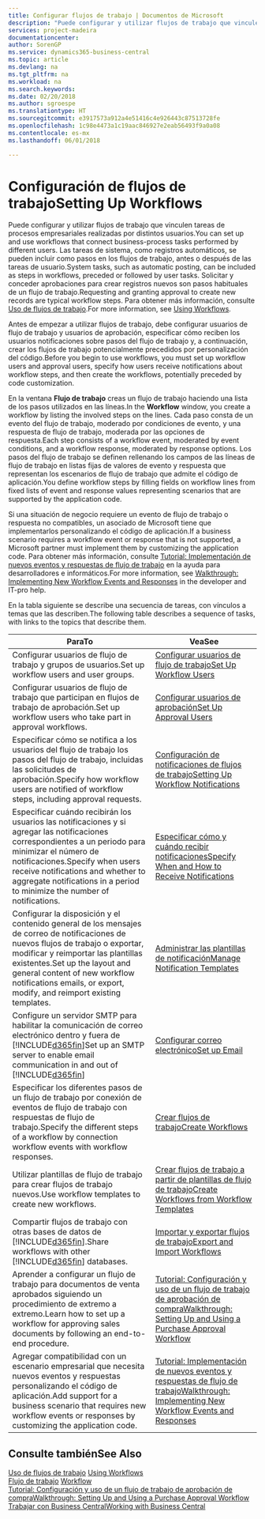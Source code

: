 ```yaml
---
title: Configurar flujos de trabajo | Documentos de Microsoft
description: "Puede configurar y utilizar flujos de trabajo que vinculen tareas de procesos empresariales realizadas por distintos usuarios. Las tareas de sistema, como registros automáticos, se pueden incluir como pasos en los flujos de trabajo, antes o después de las tareas de usuario. Solicitar y conceder aprobaciones para crear registros nuevos son pasos habituales de un flujo de trabajo."
services: project-madeira
documentationcenter: 
author: SorenGP
ms.service: dynamics365-business-central
ms.topic: article
ms.devlang: na
ms.tgt_pltfrm: na
ms.workload: na
ms.search.keywords: 
ms.date: 02/20/2018
ms.author: sgroespe
ms.translationtype: HT
ms.sourcegitcommit: e3917573a912a4e51416c4e926443c87513728fe
ms.openlocfilehash: 1c98e4473a1c19aac846927e2eab56493f9a0a08
ms.contentlocale: es-mx
ms.lasthandoff: 06/01/2018

---
```

# <a name="setting-up-workflows"></a><span data-ttu-id="d1d9a-105">Configuración de flujos de trabajo</span><span class="sxs-lookup"><span data-stu-id="d1d9a-105">Setting Up Workflows</span></span>
<span data-ttu-id="d1d9a-106">Puede configurar y utilizar flujos de trabajo que vinculen tareas de procesos empresariales realizadas por distintos usuarios.</span><span class="sxs-lookup"><span data-stu-id="d1d9a-106">You can set up and use workflows that connect business-process tasks performed by different users.</span></span> <span data-ttu-id="d1d9a-107">Las tareas de sistema, como registros automáticos, se pueden incluir como pasos en los flujos de trabajo, antes o después de las tareas de usuario.</span><span class="sxs-lookup"><span data-stu-id="d1d9a-107">System tasks, such as automatic posting, can be included as steps in workflows, preceded or followed by user tasks.</span></span> <span data-ttu-id="d1d9a-108">Solicitar y conceder aprobaciones para crear registros nuevos son pasos habituales de un flujo de trabajo.</span><span class="sxs-lookup"><span data-stu-id="d1d9a-108">Requesting and granting approval to create new records are typical workflow steps.</span></span> <span data-ttu-id="d1d9a-109">Para obtener más información, consulte [Uso de flujos de trabajo](across-use-workflows.md).</span><span class="sxs-lookup"><span data-stu-id="d1d9a-109">For more information, see [Using Workflows](across-use-workflows.md).</span></span>  

 <span data-ttu-id="d1d9a-110">Antes de empezar a utilizar flujos de trabajo, debe configurar usuarios de flujo de trabajo y usuarios de aprobación, especificar cómo reciben los usuarios notificaciones sobre pasos del flujo de trabajo y, a continuación, crear los flujos de trabajo potencialmente precedidos por personalización del código.</span><span class="sxs-lookup"><span data-stu-id="d1d9a-110">Before you begin to use workflows, you must set up workflow users and approval users, specify how users receive notifications about workflow steps, and then create the workflows, potentially preceded by code customization.</span></span>  

 <span data-ttu-id="d1d9a-111">En la ventana **Flujo de trabajo** creas un flujo de trabajo haciendo una lista de los pasos utilizados en las líneas.</span><span class="sxs-lookup"><span data-stu-id="d1d9a-111">In the **Workflow** window, you create a workflow by listing the involved steps on the lines.</span></span> <span data-ttu-id="d1d9a-112">Cada paso consta de un evento del flujo de trabajo, moderado por condiciones de evento, y una respuesta de flujo de trabajo, moderada por las opciones de respuesta.</span><span class="sxs-lookup"><span data-stu-id="d1d9a-112">Each step consists of a workflow event, moderated by event conditions, and a workflow response, moderated by response options.</span></span> <span data-ttu-id="d1d9a-113">Los pasos del flujo de trabajo se definen rellenando los campos de las líneas de flujo de trabajo en listas fijas de valores de evento y respuesta que representan los escenarios de flujo de trabajo que admite el código de aplicación.</span><span class="sxs-lookup"><span data-stu-id="d1d9a-113">You define workflow steps by filling fields on workflow lines from fixed lists of event and response values representing scenarios that are supported by the application code.</span></span>  

 <span data-ttu-id="d1d9a-114">Si una situación de negocio requiere un evento de flujo de trabajo o respuesta no compatibles, un asociado de Microsoft tiene que implementarlos personalizando el código de aplicación.</span><span class="sxs-lookup"><span data-stu-id="d1d9a-114">If a business scenario requires a workflow event or response that is not supported, a Microsoft partner must implement them by customizing the application code.</span></span> <span data-ttu-id="d1d9a-115">Para obtener más información, consulte [Tutorial: Implementación de nuevos eventos y respuestas de flujo de trabajo](/dynamics-nav/Walkthrough--Implementing-New-Workflow-Events-and-Responses) en la ayuda para desarrolladores e informáticos.</span><span class="sxs-lookup"><span data-stu-id="d1d9a-115">For more information, see [Walkthrough: Implementing New Workflow Events and Responses](/dynamics-nav/Walkthrough--Implementing-New-Workflow-Events-and-Responses) in the developer and IT-pro help.</span></span>

 <span data-ttu-id="d1d9a-116">En la tabla siguiente se describe una secuencia de tareas, con vínculos a temas que las describen.</span><span class="sxs-lookup"><span data-stu-id="d1d9a-116">The following table describes a sequence of tasks, with links to the topics that describe them.</span></span>  

|<span data-ttu-id="d1d9a-117">**Para**</span><span class="sxs-lookup"><span data-stu-id="d1d9a-117">**To**</span></span>|<span data-ttu-id="d1d9a-118">**Vea**</span><span class="sxs-lookup"><span data-stu-id="d1d9a-118">**See**</span></span>|  
|------------|-------------|  
|<span data-ttu-id="d1d9a-119">Configurar usuarios de flujo de trabajo y grupos de usuarios.</span><span class="sxs-lookup"><span data-stu-id="d1d9a-119">Set up workflow users and user groups.</span></span>|[<span data-ttu-id="d1d9a-120">Configurar usuarios de flujo de trabajo</span><span class="sxs-lookup"><span data-stu-id="d1d9a-120">Set Up Workflow Users</span></span>](across-how-to-set-up-workflow-users.md)|  
|<span data-ttu-id="d1d9a-121">Configurar usuarios de flujo de trabajo que participan en flujos de trabajo de aprobación.</span><span class="sxs-lookup"><span data-stu-id="d1d9a-121">Set up workflow users who take part in approval workflows.</span></span>|[<span data-ttu-id="d1d9a-122">Configurar usuarios de aprobación</span><span class="sxs-lookup"><span data-stu-id="d1d9a-122">Set Up Approval Users</span></span>](across-how-to-set-up-approval-users.md)|  
|<span data-ttu-id="d1d9a-123">Especificar cómo se notifica a los usuarios del flujo de trabajo los pasos del flujo de trabajo, incluidas las solicitudes de aprobación.</span><span class="sxs-lookup"><span data-stu-id="d1d9a-123">Specify how workflow users are notified of workflow steps, including approval requests.</span></span>|[<span data-ttu-id="d1d9a-124">Configuración de notificaciones de flujos de trabajo</span><span class="sxs-lookup"><span data-stu-id="d1d9a-124">Setting Up Workflow Notifications</span></span>](across-setting-up-workflow-notifications.md)|  
|<span data-ttu-id="d1d9a-125">Especificar cuándo recibirán los usuarios las notificaciones y si agregar las notificaciones correspondientes a un periodo para minimizar el número de notificaciones.</span><span class="sxs-lookup"><span data-stu-id="d1d9a-125">Specify when users receive notifications and whether to aggregate notifications in a period to minimize the number of notifications.</span></span>|[<span data-ttu-id="d1d9a-126">Especificar cómo y cuándo recibir notificaciones</span><span class="sxs-lookup"><span data-stu-id="d1d9a-126">Specify When and How to Receive Notifications</span></span>](across-how-to-specify-when-and-how-to-receive-notifications.md)|  
|<span data-ttu-id="d1d9a-127">Configurar la disposición y el contenido general de los mensajes de correo de notificaciones de nuevos flujos de trabajo o exportar, modificar y reimportar las plantillas existentes.</span><span class="sxs-lookup"><span data-stu-id="d1d9a-127">Set up the layout and general content of new workflow notifications emails, or export, modify, and reimport existing templates.</span></span>|[<span data-ttu-id="d1d9a-128">Administrar las plantillas de notificación</span><span class="sxs-lookup"><span data-stu-id="d1d9a-128">Manage Notification Templates</span></span>](across-how-to-manage-notification-templates.md)|  
|<span data-ttu-id="d1d9a-129">Configure un servidor SMTP para habilitar la comunicación de correo electrónico dentro y fuera de [!INCLUDE[d365fin](includes/d365fin_md.md)]</span><span class="sxs-lookup"><span data-stu-id="d1d9a-129">Set up an SMTP server to enable email communication in and out of [!INCLUDE[d365fin](includes/d365fin_md.md)]</span></span>|[<span data-ttu-id="d1d9a-130">Configurar correo electrónico</span><span class="sxs-lookup"><span data-stu-id="d1d9a-130">Set up Email</span></span>](admin-how-setup-email.md)|
|<span data-ttu-id="d1d9a-131">Especificar los diferentes pasos de un flujo de trabajo por conexión de eventos de flujo de trabajo con respuestas de flujo de trabajo.</span><span class="sxs-lookup"><span data-stu-id="d1d9a-131">Specify the different steps of a workflow by connection workflow events with workflow responses.</span></span>|[<span data-ttu-id="d1d9a-132">Crear flujos de trabajo</span><span class="sxs-lookup"><span data-stu-id="d1d9a-132">Create Workflows</span></span>](across-how-to-create-workflows.md)|  
|<span data-ttu-id="d1d9a-133">Utilizar plantillas de flujo de trabajo para crear flujos de trabajo nuevos.</span><span class="sxs-lookup"><span data-stu-id="d1d9a-133">Use workflow templates to create new workflows.</span></span>|[<span data-ttu-id="d1d9a-134">Crear flujos de trabajo a partir de plantillas de flujo de trabajo</span><span class="sxs-lookup"><span data-stu-id="d1d9a-134">Create Workflows from Workflow Templates</span></span>](across-how-to-create-workflows-from-workflow-templates.md)|  
|<span data-ttu-id="d1d9a-135">Compartir flujos de trabajo con otras bases de datos de [!INCLUDE[d365fin](includes/d365fin_md.md)].</span><span class="sxs-lookup"><span data-stu-id="d1d9a-135">Share workflows with other [!INCLUDE[d365fin](includes/d365fin_md.md)] databases.</span></span>|[<span data-ttu-id="d1d9a-136">Importar y exportar flujos de trabajo</span><span class="sxs-lookup"><span data-stu-id="d1d9a-136">Export and Import Workflows</span></span>](across-how-to-export-and-import-workflows.md)|  
|<span data-ttu-id="d1d9a-137">Aprender a configurar un flujo de trabajo para documentos de venta aprobados siguiendo un procedimiento de extremo a extremo.</span><span class="sxs-lookup"><span data-stu-id="d1d9a-137">Learn how to set up a workflow for approving sales documents by following an end-to-end procedure.</span></span>|[<span data-ttu-id="d1d9a-138">Tutorial: Configuración y uso de un flujo de trabajo de aprobación de compra</span><span class="sxs-lookup"><span data-stu-id="d1d9a-138">Walkthrough: Setting Up and Using a Purchase Approval Workflow</span></span>](walkthrough-setting-up-and-using-a-purchase-approval-workflow.md)|  
|<span data-ttu-id="d1d9a-139">Agregar compatibilidad con un escenario empresarial que necesita nuevos eventos y respuestas personalizando el código de aplicación.</span><span class="sxs-lookup"><span data-stu-id="d1d9a-139">Add support for a business scenario that requires new workflow events or responses by customizing the application code.</span></span>|[<span data-ttu-id="d1d9a-140">Tutorial: Implementación de nuevos eventos y respuestas de flujo de trabajo</span><span class="sxs-lookup"><span data-stu-id="d1d9a-140">Walkthrough: Implementing New Workflow Events and Responses</span></span>](/dynamics-nav/Walkthrough--Implementing-New-Workflow-Events-and-Responses)|  

## <a name="see-also"></a><span data-ttu-id="d1d9a-141">Consulte también</span><span class="sxs-lookup"><span data-stu-id="d1d9a-141">See Also</span></span>  
 <span data-ttu-id="d1d9a-142">[Uso de flujos de trabajo](across-use-workflows.md) </span><span class="sxs-lookup"><span data-stu-id="d1d9a-142">[Using Workflows](across-use-workflows.md) </span></span>  
 <span data-ttu-id="d1d9a-143">[Flujo de trabajo](across-workflow.md) </span><span class="sxs-lookup"><span data-stu-id="d1d9a-143">[Workflow](across-workflow.md) </span></span>  
 [<span data-ttu-id="d1d9a-144">Tutorial: Configuración y uso de un flujo de trabajo de aprobación de compra</span><span class="sxs-lookup"><span data-stu-id="d1d9a-144">Walkthrough: Setting Up and Using a Purchase Approval Workflow</span></span>](walkthrough-setting-up-and-using-a-purchase-approval-workflow.md)  
 [<span data-ttu-id="d1d9a-145">Trabajar con Business Central</span><span class="sxs-lookup"><span data-stu-id="d1d9a-145">Working with Business Central</span></span>](ui-work-product.md)

